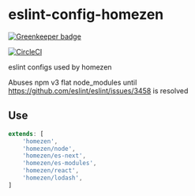 # eslint-config-homezen

[![Greenkeeper badge](https://badges.greenkeeper.io/homezen/eslint-config-homezen.svg)](https://greenkeeper.io/)

[![CircleCI](https://circleci.com/gh/homezen/eslint-config-homezen.svg?style=svg)](https://circleci.com/gh/homezen/eslint-config-homezen)

eslint configs used by homezen

Abuses npm v3 flat node_modules until <https://github.com/eslint/eslint/issues/3458> is resolved

## Use

```js
extends: [
    'homezen',
    'homezen/node',
    'homezen/es-next',
    'homezen/es-modules',
    'homezen/react',
    'homezen/lodash',
]
```
